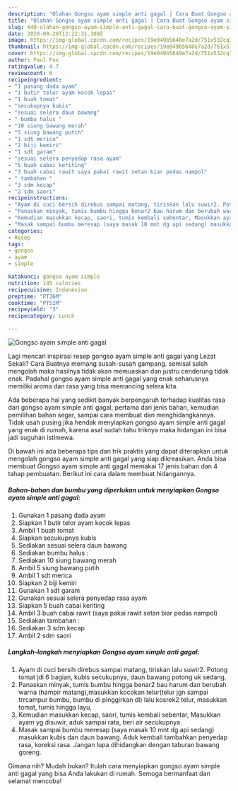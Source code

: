 ```yaml
---
description: "Olahan Gongso ayam simple anti gagal | Cara Buat Gongso ayam simple anti gagal Yang Lezat"
title: "Olahan Gongso ayam simple anti gagal | Cara Buat Gongso ayam simple anti gagal Yang Lezat"
slug: 440-olahan-gongso-ayam-simple-anti-gagal-cara-buat-gongso-ayam-simple-anti-gagal-yang-lezat
date: 2020-08-29T12:22:31.309Z
image: https://img-global.cpcdn.com/recipes/19e049b5640e7a2d/751x532cq70/gongso-ayam-simple-anti-gagal-foto-resep-utama.jpg
thumbnail: https://img-global.cpcdn.com/recipes/19e049b5640e7a2d/751x532cq70/gongso-ayam-simple-anti-gagal-foto-resep-utama.jpg
cover: https://img-global.cpcdn.com/recipes/19e049b5640e7a2d/751x532cq70/gongso-ayam-simple-anti-gagal-foto-resep-utama.jpg
author: Paul Fox
ratingvalue: 4.7
reviewcount: 6
recipeingredient:
- "1 pasang dada ayam"
- "1 butir telor ayam kocok lepas"
- "1 buah tomat"
- "secukupnya kubis"
- "sesuai selera daun bawang"
- " bumbu halus "
- "10 siung bawang merah"
- "5 siung bawang putih"
- "1 sdt merica"
- "2 biji kemiri"
- "1 sdt garam"
- "sesuai selera penyedap rasa ayam"
- "5 buah cabai keriting"
- "3 buah cabai rawit saya pakai rawit setan biar pedas nampol"
- " tambahan "
- "3 sdm kecap"
- "2 sdm saori"
recipeinstructions:
- "Ayam di cuci bersih direbus sampai matang, tiriskan lalu suwir2. Potong tomat jdi 6 bagian, kubis secukupnya, daun bawang potong uk sedang."
- "Panaskan minyak, tumis bumbu hingga benar2 bau harum dan berubah warna (hampir matang),masukkan kocokan telur(telur jgn sampai trrcampur bumbu, bumbu di pinggirkan dl) lalu kosrek2 telur, masukkan tomat, tumis hingga layu,"
- "Kemudian masukkan kecap, saori, tumis kembali sebentar, Masukkan ayam yg disuwir, aduk sampai rata, beri air secukupnya."
- "Masak sampai bumbu meresap (saya masak 10 mnt dg api sedang) masukkan kubis dan daun bawang. Aduk kembali tambahkan penyedap rasa, koreksi rasa. Jangan lupa dihidangkan dengan taburan bawang goreng."
categories:
- Resep
tags:
- gongso
- ayam
- simple

katakunci: gongso ayam simple 
nutrition: 145 calories
recipecuisine: Indonesian
preptime: "PT36M"
cooktime: "PT52M"
recipeyield: "3"
recipecategory: Lunch

---
```



![Gongso ayam simple anti gagal](https://img-global.cpcdn.com/recipes/19e049b5640e7a2d/751x532cq70/gongso-ayam-simple-anti-gagal-foto-resep-utama.jpg)

Lagi mencari inspirasi resep gongso ayam simple anti gagal yang Lezat Sekali? Cara Buatnya memang susah-susah gampang. semisal salah mengolah maka hasilnya tidak akan memuaskan dan justru cenderung tidak enak. Padahal gongso ayam simple anti gagal yang enak seharusnya memiliki aroma dan rasa yang bisa memancing selera kita.

Ada beberapa hal yang sedikit banyak berpengaruh terhadap kualitas rasa dari gongso ayam simple anti gagal, pertama dari jenis bahan, kemudian pemilihan bahan segar, sampai cara membuat dan menghidangkannya. Tidak usah pusing jika hendak menyiapkan gongso ayam simple anti gagal yang enak di rumah, karena asal sudah tahu triknya maka hidangan ini bisa jadi suguhan istimewa.




Di bawah ini ada beberapa tips dan trik praktis yang dapat diterapkan untuk mengolah gongso ayam simple anti gagal yang siap dikreasikan. Anda bisa membuat Gongso ayam simple anti gagal memakai 17 jenis bahan dan 4 tahap pembuatan. Berikut ini cara dalam membuat hidangannya.

<!--inarticleads1-->

##### Bahan-bahan dan bumbu yang diperlukan untuk menyiapkan Gongso ayam simple anti gagal:

1. Gunakan 1 pasang dada ayam
1. Siapkan 1 butir telor ayam kocok lepas
1. Ambil 1 buah tomat
1. Siapkan secukupnya kubis
1. Sediakan sesuai selera daun bawang
1. Sediakan  bumbu halus :
1. Sediakan 10 siung bawang merah
1. Ambil 5 siung bawang putih
1. Ambil 1 sdt merica
1. Siapkan 2 biji kemiri
1. Gunakan 1 sdt garam
1. Gunakan sesuai selera penyedap rasa ayam
1. Siapkan 5 buah cabai keriting
1. Ambil 3 buah cabai rawit (saya pakai rawit setan biar pedas nampol)
1. Sediakan  tambahan :
1. Sediakan 3 sdm kecap
1. Ambil 2 sdm saori




<!--inarticleads2-->

##### Langkah-langkah menyiapkan Gongso ayam simple anti gagal:

1. Ayam di cuci bersih direbus sampai matang, tiriskan lalu suwir2. Potong tomat jdi 6 bagian, kubis secukupnya, daun bawang potong uk sedang.
1. Panaskan minyak, tumis bumbu hingga benar2 bau harum dan berubah warna (hampir matang),masukkan kocokan telur(telur jgn sampai trrcampur bumbu, bumbu di pinggirkan dl) lalu kosrek2 telur, masukkan tomat, tumis hingga layu,
1. Kemudian masukkan kecap, saori, tumis kembali sebentar, Masukkan ayam yg disuwir, aduk sampai rata, beri air secukupnya.
1. Masak sampai bumbu meresap (saya masak 10 mnt dg api sedang) masukkan kubis dan daun bawang. Aduk kembali tambahkan penyedap rasa, koreksi rasa. Jangan lupa dihidangkan dengan taburan bawang goreng.




Gimana nih? Mudah bukan? Itulah cara menyiapkan gongso ayam simple anti gagal yang bisa Anda lakukan di rumah. Semoga bermanfaat dan selamat mencoba!
